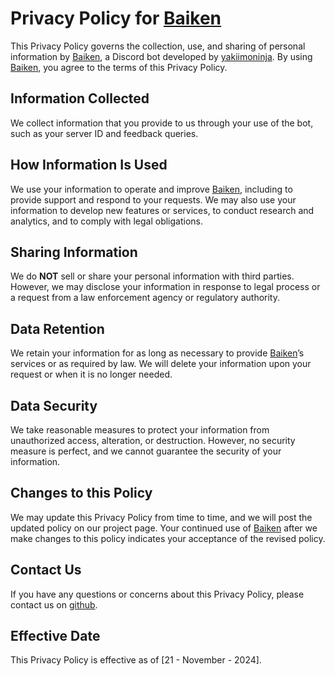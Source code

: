 # Privacy Policy for [Baiken]
This Privacy Policy governs the collection, use, and sharing of personal information by [Baiken], a Discord bot developed by [yakiimoninja].
By using [Baiken], you agree to the terms of this Privacy Policy.

## Information Collected
We collect information that you provide to us through your use of the bot, such as your server ID and feedback queries.

## How Information Is Used
We use your information to operate and improve [Baiken], including to provide support and respond to your requests.
We may also use your information to develop new features or services, to conduct research and analytics, and to comply with legal obligations.

## Sharing Information
We do **NOT** sell or share your personal information with third parties.
However, we may disclose your information in response to legal process or a request from a law enforcement agency or regulatory authority.

## Data Retention
We retain your information for as long as necessary to provide [Baiken]’s services or as required by law.
We will delete your information upon your request or when it is no longer needed.

## Data Security
We take reasonable measures to protect your information from unauthorized access, alteration, or destruction.
However, no security measure is perfect, and we cannot guarantee the security of your information.

## Changes to this Policy
We may update this Privacy Policy from time to time, and we will post the updated policy on our project page.
Your continued use of [Baiken] after we make changes to this policy indicates your acceptance of the revised policy.

## Contact Us
If you have any questions or concerns about this Privacy Policy, please contact us on [github](https://github.com/yakiimoninja/baiken/discussions).

## Effective Date
This Privacy Policy is effective as of [21 - November - 2024].

[Baiken]: https://github.com/yakiimoninja/baiken
[yakiimoninja]: https://github.com/yakiimoninja
